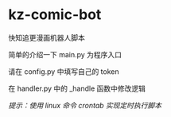 # kz-comic-bot
快知追更漫画机器人脚本

简单的介绍一下
main.py 为程序入口

请在 config.py 中填写自己的 token

在 handler.py 中的 _handle 函数中修改逻辑

_提示：使用 linux 命令 crontab 实现定时执行脚本_
